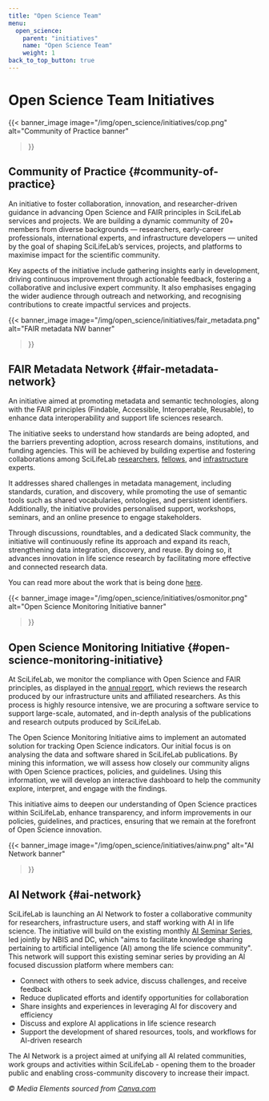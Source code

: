 ```yaml
---
title: "Open Science Team"
menu:
  open_science:
    parent: "initiatives"
    name: "Open Science Team"
    weight: 1
back_to_top_button: true
---
```


# Open Science Team Initiatives 

{{< banner_image
  image="/img/open_science/initiatives/cop.png"
  alt="Community of Practice banner"
>}}

## Community of Practice {#community-of-practice}

An initiative to foster collaboration, innovation, and researcher-driven guidance in advancing Open Science and FAIR
principles in SciLifeLab services and projects.
We are building a dynamic community of 20+ members from diverse backgrounds — researchers, early-career professionals,
international experts, and infrastructure developers — united by the goal of shaping SciLifeLab’s services,
projects, and platforms to maximise impact for the scientific community.

Key aspects of the initiative include gathering insights early in development, driving continuous improvement through
actionable feedback, fostering a collaborative and inclusive expert community. It also emphasises engaging the wider
audience through outreach and networking, and recognising contributions to create impactful services and projects.

{{< banner_image
  image="/img/open_science/initiatives/fair_metadata.png"
  alt="FAIR metadata NW banner"
>}}

## FAIR Metadata Network {#fair-metadata-network}

An initiative aimed at promoting metadata and semantic technologies, along with the FAIR principles (Findable,
Accessible, Interoperable, Reusable), to enhance data interoperability and support life sciences research.

The initiative seeks to understand how standards are being adopted, and the barriers preventing adoption, across
research domains, institutions, and funding agencies. This will be achieved by building expertise and fostering
collaborations among SciLifeLab [researchers](https://www.scilifelab.se/research/), [fellows](https://www.scilifelab.se/contact/fellows/),
and [infrastructure](https://www.scilifelab.se/services/infrastructure/) experts.

It addresses shared challenges in metadata management, including standards, curation, and discovery, while promoting
the use of semantic tools such as shared vocabularies, ontologies, and persistent identifiers. Additionally, the
initiative provides personalised support, workshops, seminars, and an online presence to engage stakeholders.

Through discussions, roundtables, and a dedicated Slack community, the initiative will continuously refine its approach
and expand its reach, strengthening data integration, discovery, and reuse. By doing so, it advances innovation in life
science research by facilitating more effective and connected research data.

You can read more about the work that is being done [here](https://docs.google.com/presentation/d/1aapjARKgO-IBNCUrrILlqYyKVJxmUoqRMvO5IZaHs_I/edit#slide=id.g32233462cdb_0_199).

{{< banner_image
  image="/img/open_science/initiatives/osmonitor.png"
  alt="Open Science Monitoring Initiative banner"
>}}

## Open Science Monitoring Initiative {#open-science-monitoring-initiative}

At SciLifeLab, we monitor the compliance with Open Science and FAIR principles, as displayed in the
[annual report](https://www.scilifelab.se/about-us/management/all-reports/#h-annual-reports), which reviews the research
produced by our infrastructure units and affiliated researchers. As this process is highly resource intensive, we are 
procuring a software service to support large-scale, automated, and in-depth analysis of the publications and research
outputs produced by SciLifeLab.

The Open Science Monitoring Initiative aims to implement an automated solution for tracking Open Science indicators. 
Our initial focus is on analysing the data and software shared in SciLifeLab publications. By mining this information, 
we will assess how closely our community aligns with Open Science practices, policies, and guidelines. Using this 
information, we will develop an interactive dashboard to help the community explore, interpret, and engage with the
findings.

This initiative aims to deepen our understanding of Open Science practices within SciLifeLab, enhance transparency, and
inform improvements in our policies, guidelines, and practices, ensuring that we remain at the forefront of Open Science
innovation.

{{< banner_image
  image="/img/open_science/initiatives/ainw.png"
  alt="AI Network banner"
>}}

## AI Network {#ai-network}

SciLifeLab is launching an AI Network to foster a collaborative community for researchers, infrastructure users, and
staff working with AI in life science. The initiative will build on the existing monthly
[AI Seminar Series](https://www.scilifelab.se/research/scilifelab-seminar-series/ai-seminar-series/), led jointly by 
NBIS and DC, which "aims to facilitate knowledge sharing pertaining to artificial intelligence (AI) among the life 
science community". This network will support this existing seminar series by providing an AI focused discussion
platform where members can:

* Connect with others to seek advice, discuss challenges, and receive feedback
* Reduce duplicated efforts and identify opportunities for collaboration
* Share insights and experiences in leveraging AI for discovery and efficiency
* Discuss and explore AI applications in life science research
* Support the development of shared resources, tools, and workflows for AI-driven research

The AI Network is a project aimed at unifying all AI related communities, work groups and activities within 
SciLifeLab - opening them to the broader public and enabling cross-community discovery to increase their impact.

_© Media Elements sourced from [Canva.com](https://canva.com)_
